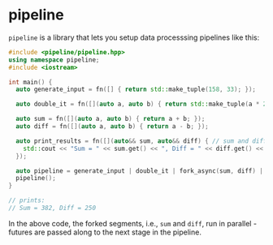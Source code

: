 # pipeline

`pipeline` is a library that lets you setup data processsing pipelines like this:

```cpp
#include <pipeline/pipeline.hpp>
using namespace pipeline;
#include <iostream>

int main() {
  auto generate_input = fn([] { return std::make_tuple(158, 33); });

  auto double_it = fn([](auto a, auto b) { return std::make_tuple(a * 2, b * 2); });

  auto sum = fn([](auto a, auto b) { return a + b; });
  auto diff = fn([](auto a, auto b) { return a - b; });

  auto print_results = fn([](auto&& sum, auto&& diff) { // sum and diff are std::future<int>
    std::cout << "Sum = " << sum.get() << ", Diff = " << diff.get() << std::endl;
  });

  auto pipeline = generate_input | double_it | fork_async(sum, diff) | print_results;
  pipeline();
}

// prints:
// Sum = 382, Diff = 250
```

In the above code, the forked segments, i.e., `sum` and `diff`, run in parallel - futures are passed along to the next stage in the pipeline.
